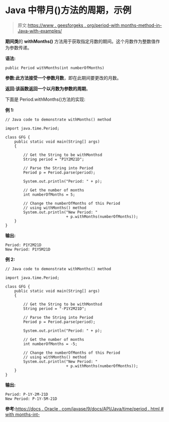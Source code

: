 # Java 中带月()方法的周期，示例

> 原文:[https://www . geesforgeks . org/period-with months-method-in-Java-with-examples/](https://www.geeksforgeeks.org/period-withmonths-method-in-java-with-examples/)

**期间类**的 **withMonths()** 方法用于获取指定月数的期间。这个月数作为整数值作为参数传递。

**语法:**

```
public Period withMonths(int numberOfMonths)
```

**参数:**此方法接受一个参数**月数**，即在此期间要更改的月数。

**返回:**该函数返回一个以月数为参数的**周期**。

下面是 Period.withMonths()方法的实现:

**例 1:**

```
// Java code to demonstrate withMonths() method

import java.time.Period;

class GFG {
    public static void main(String[] args)
    {

        // Get the String to be withMonthsd
        String period = "P1Y2M21D";

        // Parse the String into Period
        Period p = Period.parse(period);

        System.out.println("Period: " + p);

        // Get the number of months
        int numberOfMonths = 5;

        // Change the numberOfMonths of this Period
        // using withMonths() method
        System.out.println("New Period: "
                           + p.withMonths(numberOfMonths));
    }
}
```

**输出:**

```
Period: P1Y2M21D
New Period: P1Y5M21D

```

**例 2:**

```
// Java code to demonstrate withMonths() method

import java.time.Period;

class GFG {
    public static void main(String[] args)
    {

        // Get the String to be withMonthsd
        String period = "-P1Y2M21D";

        // Parse the String into Period
        Period p = Period.parse(period);

        System.out.println("Period: " + p);

        // Get the number of months
        int numberOfMonths = -5;

        // Change the numberOfMonths of this Period
        // using withMonths() method
        System.out.println("New Period: "
                           + p.withMonths(numberOfMonths));
    }
}
```

**输出:**

```
Period: P-1Y-2M-21D
New Period: P-1Y-5M-21D

```

**参考:**[https://docs . Oracle . com/javase/9/docs/API/Java/time/period . html # with months-int-](https://docs.oracle.com/javase/9/docs/api/java/time/Period.html#withMonths-int-)